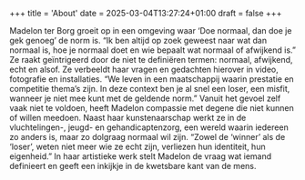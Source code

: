 +++
title = 'About'
date = 2025-03-04T13:27:24+01:00
draft = false
+++

Madelon ter Borg groeit op in een omgeving waar ‘Doe normaal, dan doe je gek genoeg’ de norm is. “Ik ben altijd op zoek geweest naar wat dan normaal is, hoe je normaal doet en wie bepaalt wat normaal of afwijkend is.” Ze raakt geïntrigeerd door de niet te definiëren termen: normaal, afwijkend, echt en alsof. Ze verbeeldt haar vragen en gedachten hierover in video, fotografie en installaties. “We leven in een maatschappij waarin prestatie en competitie thema’s zijn. In deze context ben je al snel een loser, een misfit, wanneer je niet mee kunt met de geldende norm.” Vanuit het gevoel zelf vaak niet te voldoen, heeft Madelon compassie met degene die niet kunnen of willen meedoen. Naast haar kunstenaarschap werkt ze in de vluchtelingen-, jeugd- en gehandicaptenzorg, een wereld waarin iedereen zo anders is, maar zo dolgraag normaal wil zijn. “Zowel de ‘winner’ als de ‘loser’, weten niet meer wie ze echt zijn, verliezen hun identiteit, hun eigenheid.” In haar artistieke werk stelt Madelon de vraag wat iemand definieert en geeft een inkijkje in de kwetsbare kant van de mens. 


